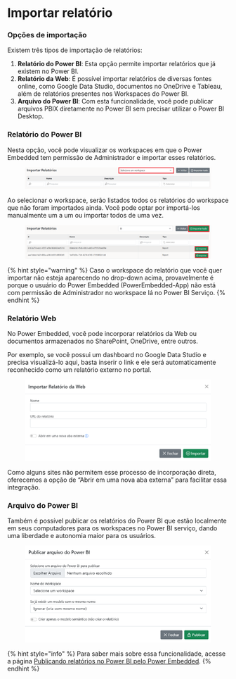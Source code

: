 # Importar relatório

### Opções de importação

Existem três tipos de importação de relatórios:

1. **Relatório do Power BI**: Esta opção permite importar relatórios que já existem no Power BI.
2. **Relatório da Web**: É possível importar relatórios de diversas fontes online, como Google Data Studio, documentos no OneDrive e Tableau, além de relatórios presentes nos Workspaces do Power BI.
3. **Arquivo do Power BI**: Com esta funcionalidade, você pode publicar arquivos PBIX diretamente no Power BI sem precisar utilizar o Power BI Desktop.



### **Relatório do Power BI**

Nesta opção, você pode visualizar os workspaces em que o Power Embedded tem permissão de Administrador e importar esses relatórios.

<figure><img src="../../../../.gitbook/assets/image (142).png" alt=""><figcaption></figcaption></figure>



Ao selecionar o workspace, serão listados todos os relatórios do workspace que não foram importados ainda. Você pode optar por importá-los manualmente um a um ou importar todos de uma vez.

<figure><img src="../../../../.gitbook/assets/image (143).png" alt=""><figcaption></figcaption></figure>

{% hint style="warning" %}
Caso o workspace do relatório que você quer importar não esteja aparecendo no drop-down acima, provavelmente é porque o usuário do Power Embedded (PowerEmbedded-App) não está com permissão de Administrador no workspace lá no Power BI Serviço.
{% endhint %}



### **Relatório Web**

No Power Embedded, você pode incorporar relatórios da Web ou documentos armazenados no SharePoint, OneDrive, entre outros.

Por exemplo, se você possui um dashboard no Google Data Studio e precisa visualizá-lo aqui, basta inserir o link e ele será automaticamente reconhecido como um relatório externo no portal.

<figure><img src="../../../../.gitbook/assets/image (144).png" alt=""><figcaption></figcaption></figure>

Como alguns sites não permitem esse processo de incorporação direta, oferecemos a opção de “Abrir em uma nova aba externa” para facilitar essa integração.



### **Arquivo do Power BI**

Também é possível publicar os relatórios do Power BI que estão localmente em seus computadores para os workspaces no Power BI serviço, dando uma liberdade e autonomia maior para os usuários.

<div align="left"><figure><img src="../../../../.gitbook/assets/image (145).png" alt=""><figcaption></figcaption></figure></div>

{% hint style="info" %}
Para saber mais sobre essa funcionalidade, acesse a página [Publicando relatórios no Power BI pelo Power Embedded](../publicar-relatorio-no-power-bi.md).
{% endhint %}
